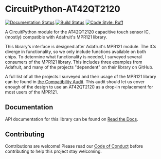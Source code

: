 # CircuitPython-AT42QT2120

[![Documentation Status](https://readthedocs.org/projects/adafruit-circuitpython-mpr121/badge/?version=latest)][readthedocs]
[![Build Status](https://github.com/MikeCoats/CircuitPython_AT42QT2120/workflows/Build%20CI/badge.svg)][github-action]
[![Code Style: Ruff](https://img.shields.io/endpoint?url=https://raw.githubusercontent.com/astral-sh/ruff/main/assets/badge/v2.json)][ruff]

A CircuitPython module for the AT42QT2120 capacitive touch sensor IC, (mostly) compatible with Adafruit's MPR121 library.

This library's interface is designed after Adafruit's MPR121 module.
The ICs diverge in functionality, so we only include functions available on both chips.
To determine what functionality is needed, I surveyed several consumers of the MPR121 library.
This includes three examples from Adafruit, and many of the projects "dependent" on their library on GitHub.

A full list of all the projects I surveyed and their usage of the MPR121 library can be found in [the Compatibility Audit][audit].
This audit should let us cover enough of the design to use an AT42QT2120 as a drop-in replacement for most users of the MPR121.

## Documentation

API documentation for this library can be found on [Read the Docs][readthedocs].

## Contributing

Contributions are welcome! Please read our [Code of Conduct][conduct]
before contributing to help this project stay welcoming.

[readthedocs]: https://at42qt2120.readthedocs.io/en/latest/
[github-action]: https://github.com/MikeCoats/CircuitPython_AT42QT2120/actions
[ruff]: https://github.com/astral-sh/ruff
[audit]: mkdocs/compatibility.md
[readthedocs]: https://at42qt2120.readthedocs.io/
[conduct]: ./CODE_OF_CONDUCT.md
